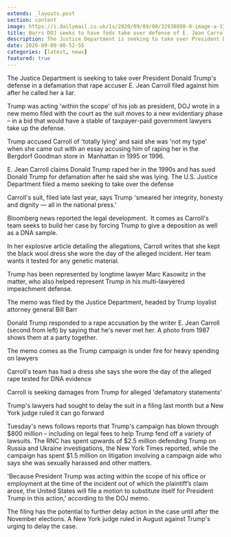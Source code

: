 ```yaml
---
extends: _layouts.post
section: content
image: https://i.dailymail.co.uk/1s/2020/09/09/00/32938808-0-image-a-17_1599608637383.jpg 
title: Barrs DOJ seeks to have feds take over defense of E. Jean Carroll defamation suit against Trump 
description: The Justice Department is seeking to take over President Donald Trumps defense in a defamation that rape accuser E. Jean Carroll filed against him after he called her a liar. 
date: 2020-09-09-00-52-55 
categories: [latest, news] 
featured: true 
--- 
```

The Justice Department is seeking to take over President Donald Trump's defense in a defamation that rape accuser E. Jean Carroll filed against him after he called her a liar.

Trump was acting 'within the scope' of his job as president, DOJ wrote in a new memo filed with the court as the suit moves to a new evidentiary phase – in a bid that would have a stable of taxpayer-paid government lawyers take up the defense. 

Trump accused Carroll of 'totally lying' and said she was 'not my type' when she came out with an essay accusing him of raping her in the Bergdorf Goodman store in  Manhattan in 1995 or 1996. 

E. Jean Carroll claims Donald Trump raped her in the 1990s and has sued Donald Trump for defamation after he said she was lying. The U.S. Justice Department filed a memo seeking to take over the defense

Carroll's suit, filed late last year, says Trump 'smeared her integrity, honesty and dignity — all in the national press.'

Bloomberg news reported the legal development.  It comes as Carroll's team seeks to build her case by forcing Trump to give a deposition as well as a DNA sample. 

In her explosive article detailing the allegations, Carroll writes that she kept the black wool dress she wore the day of the alleged incident. Her team wants it tested for any genetic material.

Trump has been represented by longtime lawyer Marc Kasowitz in the matter, who also helped represent Trump in his multi-lawyered impeachment defense.

The memo was filed by the Justice Department, headed by Trump loyalist attorney general Bill Barr

Donald Trump responded to a rape accusation by the writer E. Jean Carroll (second from left) by saying that he's never met her. A photo from 1987 shows them at a party together.

The memo comes as the Trump campaign is under fire for heavy spending on lawyers

Carroll's team has had a dress she says she wore the day of the alleged rape tested for DNA evidence

Carroll is seeking damages from Trump for alleged 'defamatory statements'



Trump's lawyers had sought to delay the suit in a filing last month but a New York judge ruled it can go forward

Tuesday's news follows reports that Trump's campaign has blown through $800 million – including on legal fees to help Trump fend off a variety of lawsuits. The RNC has spent upwards of $2.5 million defending Trump on Russia and Ukraine investigations, the New York Times reported, while the campaign has spent $1.5 million on litigation involving a campaign aide who says she was sexually harassed and other matters. 

'Because President Trump was acting within the scope of his office or employment at the time of the incident out of which the plaintiff’s claim arose, the United States will file a motion to substitute itself for President Trump in this action,' according to the DOJ memo.

The filing has the potential to further delay action in the case until after the November elections. A New York judge ruled in August against Trump's urging to delay the case. 

